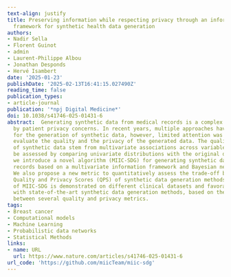 ```yaml
---
text-align: justify
title: Preserving information while respecting privacy through an information theoretic
  framework for synthetic health data generation
authors:
- Nadir Sella
- Florent Guinot
- admin
- Laurent-Philippe Albou
- Jonathan Desponds
- Hervé Isambert
date: '2025-01-23'
publishDate: '2025-02-13T16:41:15.027490Z'
reading_time: false
publication_types:
- article-journal
publication: '*npj Digital Medicine*'
doi: 10.1038/s41746-025-01431-6
abstract:  Generating synthetic data from medical records is a complex task intensified
  by patient privacy concerns. In recent years, multiple approaches have been reported
  for the generation of synthetic data, however, limited attention was given to jointly
  evaluate the quality and the privacy of the generated data. The quality and privacy
  of synthetic data stem from multivariate associations across variables, which cannot
  be assessed by comparing univariate distributions with the original data. Here,
  we introduce a novel algorithm (MIIC-SDG) for generating synthetic data from electronic
  records based on a multivariate information framework and Bayesian network theory.
  We also propose a new metric to quantitatively assess the trade-off between the
  Quality and Privacy Scores (QPS) of synthetic data generation methods. The performance
  of MIIC-SDG is demonstrated on different clinical datasets and favorably compares
  with state-of-the-art synthetic data generation methods, based on the QPS trade-off
  between several quality and privacy metrics. 
tags:
- Breast cancer
- Computational models
- Machine Learning
- Probabilistic data networks
- Statistical Methods
links:
- name: URL
  url: https://www.nature.com/articles/s41746-025-01431-6
url_code: 'https://github.com/miicTeam/miic-sdg'
---
```

